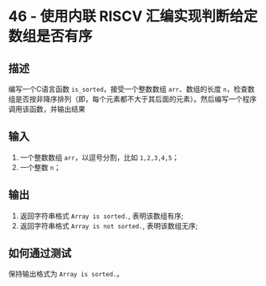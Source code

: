 # 46 - 使用内联  RISCV 汇编实现判断给定数组是否有序

## 描述

编写一个C语言函数  `is_sorted`，接受一个整数数组 `arr`、数组的长度 `n`，检查数组是否按非降序排列（即，每个元素都不大于其后面的元素）。然后编写一个程序调用该函数，并输出结果

## 输入

1. 一个整数数组 `arr`，以逗号分割，比如 `1,2,3,4,5`；
2. 一个整数 `n`；

## 输出

1. 返回字符串格式 `Array is sorted.`, 表明该数组有序;
2. 返回字符串格式 `Array is not sorted.`, 表明该数组无序;

## 如何通过测试

保持输出格式为 `Array is sorted.`。



